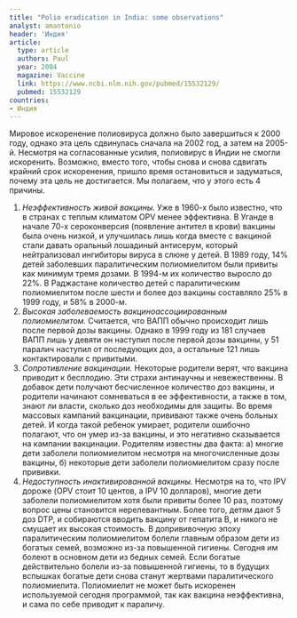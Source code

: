```yaml
---
title: "Polio eradication in India: some observations"
analyst: amantonio
header: 'Индия'
article:
  type: article
  authors: Paul
  year: 2004
  magazine: Vaccine
  link: https://www.ncbi.nlm.nih.gov/pubmed/15532129/
  pubmed: 15532129
countries:
- Индия
---
```


Мировое искоренение полиовируса должно было завершиться к 2000 году, однако эта цель сдвинулась сначала на 2002 год, а затем на 2005-й. Несмотря на согласованные усилия, полиовирус в Индии не смогли искоренить. Возможно, вместо того, чтобы снова и снова сдвигать крайний срок искоренения, пришло время остановиться и задуматься, почему эта цель не достигается. Мы полагаем, что у этого есть 4 причины.
1) *Неэффективность живой вакцины.* Уже в 1960-х было известно, что в странах с теплым климатом OPV менее эффективна. В Уганде в начале 70-х сероконверсия (появление антител в крови) вакцины была очень низкой, и улучшилась лишь когда вместе с вакциной стали давать оральный лошадиный антисерум, который нейтрализовал ингибиторы вируса в слюне у детей.
В 1989 году, 14% детей заболевших паралитическим полиомиелитом были привиты как минимум тремя дозами. В 1994-м их количество выросло до 22%. В Раджастане количество детей с паралитическим полиомиелитом после шести и более доз вакцины составляло 25% в 1999 году, и 58% в 2000-м.
2) *Высокая заболеваемость вакциноассоциированным полиомиелитом.* Считается, что ВАПП обычно происходит лишь после первой дозы вакцины. Однако в 1999 году из 181 случаев ВАПП лишь у девяти он наступил после первой дозы вакцины, у 51 паралич наступил от последующих доз, а остальные 121 лишь контактировали с привитыми.
3) *Сопротивление вакцинации.* Некоторые родители верят, что вакцина приводит к бесплодию. Эти страхи антинаучны и невежественны. В добавок дети получают бесчисленное количество доз вакцины, и родители начинают сомневаться в ее эффективности, а также в том, знают ли власти, сколько доз необходимы для защиты.
Во время массовых кампаний вакцинации, прививают также очень больных детей. И когда такой ребенок умирает, родители ошибочно полагают, что он умер из-за вакцины, и это негативно сказывается на кампании вакцинации.
Родителям известны два факта: а) многие дети заболели полиомиелитом несмотря на многочисленные дозы вакцины, б) некоторые дети заболели полиомиелитом сразу после прививки.
4) *Недоступность инактивированной вакцины.* Несмотря на то, что IPV дороже (OPV стоит 10 центов, а IPV 10 долларов), многие дети заболели полиомиелитом хотя были привиты более 10 раз, поэтому вопрос цены становится нерелевантным. Более того, детям дают 5 доз DTP, и собираются вводить вакцину от гепатита В, и никого не смущает их высокая стоимость.
В допрививочную эпоху паралитическим полиомиелитом болели главным образом дети из богатых семей, возможно из-за повышенной гигиены. Сегодня им болеют в основном дети из бедных семей. Если богатые действительно болели из-за повышенной гигиены, то в будущих вспышках богатые дети снова станут жертвами паралитического полиомиелита.
Полиомиелит не может быть искоренен используемой сегодня программой, так как вакцина неэффективна, и сама по себе приводит к параличу.
